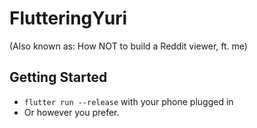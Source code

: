 # FlutteringYuri

(Also known as: How NOT to build a Reddit viewer, ft. me)

## Getting Started

- `flutter run --release` with your phone plugged in
- Or however you prefer.
